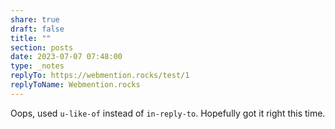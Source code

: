 ```yaml
---
share: true
draft: false
title: ""
section: posts
date: 2023-07-07 07:48:00
type: _notes
replyTo: https://webmention.rocks/test/1
replyToName: Webmention.rocks
---
```


Oops, used `u-like-of` instead of `in-reply-to`. Hopefully got it right this time.